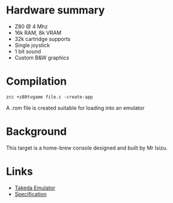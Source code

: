 # Hardware summary

* Z80 @ 4 Mhz
* 16k RAM, 8k VRAM
* 32k cartridge supports
* Single joystick
* 1 bit sound
* Custom B&W graphics 

# Compilation

    zcc +z80tvgame file.c -create-app

A .rom file is created suitable for loading into an emulator

# Background

This target is a home-brew console designed and built by Mr Isizu. 

# Links

* [Takeda Emulator](http://takeda-toshiya.my.coocan.jp/z80tvgame/index.html)
* [Specification](http://w01.tp1.jp/~a571632211/z80tvgame/index.html)